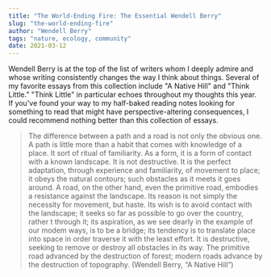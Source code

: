 ```yaml
---
title: "The World-Ending Fire: The Essential Wendell Berry"
slug: "the-world-ending-fire"
author: "Wendell Berry"
tags: "nature, ecology, community"
date: 2021-03-12
---
```


Wendell Berry is at the top of the list of writers whom I deeply admire and whose writing consistently changes the way I think about things. 
Several of my favorite essays from this collection include "A Native Hill" and "Think Little." "Think Little" in particular echoes
throughout my thoughts this year. If you've found your way to my half-baked reading notes looking for something
to read that might have perspective-altering consequences, I could recommend nothing better than this collection of essays.

> The difference between a path and a road is not only the obvious one. A path is little more than a habit that comes with knowledge of a place. 
> It sort of ritual of familiarity. As a form, it is a form of contact with a known landscape. It is not destructive. It is the perfect adaptation, 
> through experience and familiarity, of movement to place; it obeys the natural contours; such obstacles as it meets it goes around. 
> A road, on the other hand, even the primitive road, embodies a resistance against the landscape. 
> Its reason is not simply the necessity for movement, but haste. Its wish is to avoid contact with the landscape; 
> it seeks so far as possible to go over the country, rather t through it; its aspiration, as we see dearly in the example of our modem ways, 
> is to be a bridge; its tendency is to translate place into space in order traverse it with the least effort. 
> It is destructive, seeking to remove or destroy all obstacles in its way. The primitive road advanced by the destruction of forest; 
> modern roads advance by the destruction of topography. (Wendell Berry, “A Native Hill”)
